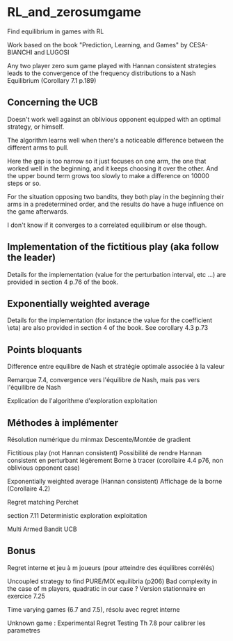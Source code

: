# RL_and_zerosumgame

Find equilibrium in games with RL

Work based on the book "Prediction, Learning, and Games" by CESA-BIANCHI and LUGOSI

Any two player zero sum game played with Hannan consistent strategies leads to the convergence of the frequency distributions
to a Nash Equilibrium (Corollary 7.1 p.189)

## Concerning the UCB

Doesn't work well against an oblivious opponent equipped with an optimal strategy, or himself.

The algorithm learns well when there's a noticeable difference between the different arms to pull.

Here the gap is too narrow so it just focuses on one arm, the one that worked well in the beginning,
and it keeps choosing it over the other. And the upper bound term grows too slowly to make a difference on
10000 steps or so.

For the situation opposing two bandits, they both play in the beginning their arms in a predetermined order,
and the results do have a huge influence on the game afterwards.

I don't know if it converges to a correlated equilibirum or else though.

## Implementation of the fictitious play (aka follow the leader)

Details for the implementation (value for the perturbation interval, etc ...) are provided in section 4 p.76 of the book.

## Exponentially weighted average

Details for the implementation (for instance the value for the coefficient \eta) are also provided in section 4 of the book.
See corollary 4.3 p.73

## Points bloquants

Difference entre equilibre de Nash et stratégie optimale associée à la valeur

Remarque 7.4, convergence vers l'équilibre de Nash, mais pas vers l'équilibre de Nash

Explication de l'algorithme d'exploration exploitation 

## Méthodes à implémenter

Résolution numérique du minmax
Descente/Montée de gradient

Fictitious play (not Hannan consistent)
Possibilité de rendre Hannan consistent en perturbant légèrement
Borne à tracer (corollaire 4.4 p76, non oblivious opponent case)

Exponentially weighted average (Hannan consistent)
Affichage de la borne (Corollaire 4.2)

Regret matching Perchet

section 7.11
Deterministic exploration exploitation

Multi Armed Bandit UCB

## Bonus

Regret interne et jeu à m joueurs (pour atteindre des équilibres corrélés)

Uncoupled strategy to find PURE/MIX equilibria (p206)
Bad complexity in the case of m players, quadratic in our case ?
Version stationnaire en exercice 7.25

Time varying games (6.7 and 7.5), résolu avec regret interne

Unknown game : Experimental Regret Testing
Th 7.8 pour calibrer les parametres